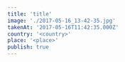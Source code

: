 ```yaml
---
title: 'title'
image: './2017-05-16_13-42-35.jpg'
takenAt: '2017-05-16T11:42:35.000Z'
country: '<country>'
place: '<place>'
publish: true
---
```

